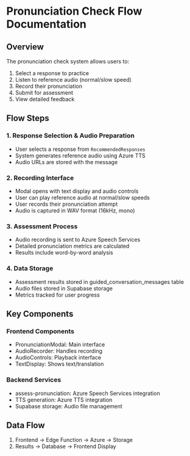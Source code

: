 # Pronunciation Check Flow Documentation

## Overview
The pronunciation check system allows users to:
1. Select a response to practice
2. Listen to reference audio (normal/slow speed)
3. Record their pronunciation
4. Submit for assessment
5. View detailed feedback

## Flow Steps

### 1. Response Selection & Audio Preparation
- User selects a response from `RecommendedResponses`
- System generates reference audio using Azure TTS
- Audio URLs are stored with the message

### 2. Recording Interface
- Modal opens with text display and audio controls
- User can play reference audio at normal/slow speeds
- User records their pronunciation attempt
- Audio is captured in WAV format (16kHz, mono)

### 3. Assessment Process
- Audio recording is sent to Azure Speech Services
- Detailed pronunciation metrics are calculated
- Results include word-by-word analysis

### 4. Data Storage
- Assessment results stored in guided_conversation_messages table
- Audio files stored in Supabase storage
- Metrics tracked for user progress

## Key Components

### Frontend Components
- PronunciationModal: Main interface
- AudioRecorder: Handles recording
- AudioControls: Playback interface
- TextDisplay: Shows text/translation

### Backend Services
- assess-pronunciation: Azure Speech Services integration
- TTS generation: Azure TTS integration
- Supabase storage: Audio file management

## Data Flow
1. Frontend -> Edge Function -> Azure -> Storage
2. Results -> Database -> Frontend Display